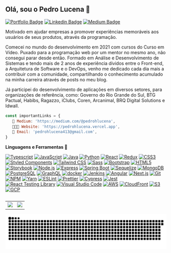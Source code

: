 ## Olá, sou o Pedro Lucena 👋

[![Portfolio Badge](https://img.shields.io/badge/Website-pedrohlucena.vercel.app-black)](https://pedrohlucena.vercel.app)
[![Linkedin Badge](https://img.shields.io/badge/-LinkedIn-blue?style=flat-square&logo=Linkedin&logoColor=white&link=https://www.linkedin.com/in/pedrohlucena1/)](https://www.linkedin.com/in/pedrohlucena1/) 
[![Medium Badge](https://img.shields.io/badge/-Medium-292929?style=flat-square&labelColor=292929&logo=Medium&link=https://medium.com/@pedrohlucena/)](https://medium.com/@pedrohlucena)

Motivado em ajudar empresas a promover experiências memoráveis aos usuários de seus produtos, através da programação.
 
Comecei no mundo do desenvolvimento em 2021 com cursos do Curso em Vídeo. Puxado para a programação web por um mentor no mesmo ano, não consegui parar desde então. Formado em Análise e Desenvolvimento de Sistemas e tendo mais de 2 anos de experiência dividos entre o Front-end, a Arquitetura de Software e o DevOps, venho me dedicado cada dia mais a contribuir com a comunidade, compartilhando o conhecimento acumulado na minha carreira através de posts no meu blog.

Já participei do desenvolvimento de aplicações em diversos setores, para organizações de referência, como: Governo do Rio Grande do Sul, BTG Pactual, Habibs, Ragazzo, iClubs, Coren, Arcanimal, BRQ Digital Solutions e Idwall.

```js
const importantLinks = {
   📒 Medium: 'https://medium.com/@pedrohlucena', 
   👨🏻‍💻 Website: 'https://pedrohlucena.vercel.app',
   👋 Email: 'pedrohlucena413@gmail.com',
}
```

**Linguagens e Ferramentas 🚀**

<a href="https://www.typescriptlang.org/" title="Typescript"><img src="https://github.com/tomchen/stack-icons/blob/master/logos/typescript-icon.svg" alt="Typescript" width="21px" height="21px"></a>
<a href="https://developer.mozilla.org/en-US/docs/Web/JavaScript" title="JavaScript"><img src="https://github.com/tomchen/stack-icons/blob/master/logos/javascript.svg" alt="JavaScript" width="21px" height="21px"></a>
<a href="https://www.java.com/pt-BR" title="Java"><img src="https://github.com/tomchen/stack-icons/blob/master/logos/java.svg" alt="Java" width="21px" height="21px"></a>
<a href="https://www.python.org" title="Python"><img src="https://github.com/tomchen/stack-icons/blob/master/logos/python.svg" alt="Python" width="21px" height="21px"></a>
<a href="https://reactjs.org/" title="React"><img src="https://github.com/tomchen/stack-icons/blob/master/logos/react.svg" alt="React" width="21px" height="21px"></a>
<a href="https://redux.js.org/" title="Redux"><img src="https://github.com/tomchen/stack-icons/blob/master/logos/redux.svg" alt="Redux" width="21px" height="21px"></a>
<a href="https://www.w3.org/TR/CSS/" title="CSS3"><img src="https://github.com/tomchen/stack-icons/blob/master/logos/css-3.svg" alt="CSS3" width="21px" height="21px"></a>
<a href="https://styled-components.com" title="Styled Components"><img src="https://github.com/styled-components/brand/blob/master/styled-components.png" alt="Styled Components" width="21px" height="21px"></a>
<a href="https://tailwindcss.com" title="Tailwind CSS"><img src="https://github.com/tomchen/stack-icons/blob/master/logos/tailwindcss-icon.svg" alt="Tailwind CSS" width="21px" height="21px"></a>
<a href="https://sass-lang.com/" title="Sass"><img src="https://github.com/tomchen/stack-icons/blob/master/logos/sass.svg" alt="Sass" width="21px" height="21px"></a>
<a href="https://getbootstrap.com/" title="Bootstrap"><img src="https://github.com/tomchen/stack-icons/blob/master/logos/bootstrap.svg" alt="Bootstrap" width="21px" height="21px"></a>
<a href="https://www.w3.org/TR/html5/" title="HTML5"><img src="https://github.com/tomchen/stack-icons/blob/master/logos/html-5.svg" alt="HTML5" width="21px" height="21px"></a>
<a href="https://storybook.js.org" title="Storybook"><img src="https://github.com/tomchen/stack-icons/blob/master/logos/storybook-icon.svg" alt="Storybook" width="21px" height="21px"></a>
<a href="https://nodejs.org/" title="Node.js"><img src="https://github.com/tomchen/stack-icons/blob/master/logos/nodejs-icon.svg" alt="Node.js" width="21px" height="21px"></a>
<a href="https://expressjs.com/" title="Express"><img src="https://github.com/tomchen/stack-icons/blob/master/logos/express.svg" alt="Express" width="21px" height="21px"></a>
<a href="https://spring.io/projects/spring-boot" title="Spring Boot"><img src="https://github.com/tomchen/stack-icons/blob/master/logos/spring.svg" alt="Spring Boot" width="21px" height="21px"></a>
<a href="https://sequelize.org" title="Sequelize"><img src="https://github.com/tomchen/stack-icons/blob/master/logos/sequelize.svg" alt="Sequelize" width="21px" height="21px"></a>
<a href="https://www.mongodb.org/" title="MongoDB"><img src="https://github.com/tomchen/stack-icons/blob/master/logos/mongodb-icon.svg" alt="MongoDB" width="21px" height="21px"></a>
<a href="https://www.postgresql.org" title="PostgreSQL"><img src="https://github.com/tomchen/stack-icons/blob/master/logos/postgresql.svg" alt="PostgreSQL" width="21px" height="21px"></a>
<a href="https://graphql.org/" title="GraphQL"><img src="https://github.com/tomchen/stack-icons/blob/master/logos/graphql.svg" alt="GraphQL" width="21px" height="21px"></a>
<a href="https://www.docker.com/" title="docker"><img src="https://github.com/tomchen/stack-icons/blob/master/logos/docker-icon.svg" alt="docker" width="21px" height="21px"></a>
<a href="https://www.jenkins.io" title="Jenkins"><img src="https://github.com/tomchen/stack-icons/blob/master/logos/jenkins.svg" alt="Jenkins" width="21px" height="21px"></a>
<a href="https://angular.io/" title="Angular"><img src="https://github.com/tomchen/stack-icons/blob/master/logos/angular-icon.svg" alt="Angular" width="21px" height="21px"></a>
<a href="https://nextjs.org" title="Next.js"><img src="https://github.com/tomchen/stack-icons/blob/master/logos/nextjs.svg" alt="Next.js" width="21px" height="21px"></a>
<a href="https://git-scm.com/" title="Git"><img src="https://github.com/tomchen/stack-icons/blob/master/logos/git-icon.svg" alt="Git" width="21px" height="21px"></a>
<a href="https://www.npmjs.com/" title="NPM"><img src="https://github.com/tomchen/stack-icons/blob/master/logos/npm.svg" alt="NPM" width="21px" height="21px"></a>
<a href="https://yarnpkg.com/" title="Yarn"><img src="https://github.com/tomchen/stack-icons/blob/master/logos/yarn.svg" alt="Yarn" width="21px" height="21px"></a>
<a href="https://eslint.org/" title="ESLint"><img src="https://github.com/tomchen/stack-icons/blob/master/logos/eslint.svg" alt="ESLint" width="21px" height="21px"></a>
<a href="https://prettier.io/" title="Prettier"><img src="https://github.com/tomchen/stack-icons/blob/master/logos/prettier.svg" alt="Prettier" width="21px" height="21px"></a>
<a href="https://www.cypress.io" title="Cypress"><img src="https://github.com/tomchen/stack-icons/blob/master/logos/cypress.svg" alt="Cypress" width="21px" height="21px"></a>
<a href="https://jestjs.io/" title="Jest"><img src="https://github.com/tomchen/stack-icons/blob/master/logos/jest.svg" alt="Jest" width="21px" height="21px"></a>
<a href="https://testing-library.com" title="React Testing Library"><img src="https://avatars.githubusercontent.com/u/49996085?s=48&v=4" alt="React Testing Library" width="21px" height="21px"></a>
<a href="https://code.visualstudio.com/" title="Visual Studio Code"><img src="https://github.com/tomchen/stack-icons/blob/master/logos/visual-studio-code.svg" alt="Visual Studio Code" width="21px" height="21px"></a>
<a href="https://aws.amazon.com" ><img src="https://raw.githubusercontent.com/tomchen/stack-icons/634d5c036a2a7ca0115c94ab2ce86c7e79e01e13/logos/aws.svg" alt="AWS" width="21px" height="21px"></a>
<a href="https://aws.amazon.com/pt/cloudfront" title="CloudFront"><img src="https://github.com/tomchen/stack-icons/blob/master/logos/aws-cloudfront.svg" alt="CloudFront" width="21px" height="21px"></a>
<a href="https://aws.amazon.com/pt/s3" title="S3"><img src="https://github.com/tomchen/stack-icons/blob/master/logos/aws-s3.svg" alt="S3" width="21px" height="21px"></a>
<a href="https://console.cloud.google.com" ><img src="https://raw.githubusercontent.com/tomchen/stack-icons/634d5c036a2a7ca0115c94ab2ce86c7e79e01e13/logos/google-cloud-platform.svg" alt="GCP" width="21px" height="21px"></a>

<table align="left">
  <row>
    <td>
      <img height='200' src='https://github-readme-stats.vercel.app/api/top-langs/?username=pedrohlucena&layout=compact&theme=react'>
    </td>
    <td>
      <img height='200' src='https://github-readme-stats.vercel.app/api?username=pedrohlucena&show_icons=true&theme=react'>
    </td>
  </row>
</table> 


###

<br clear="both">

<img src="./.github/snake.svg" alt="Snake animation" />

###
